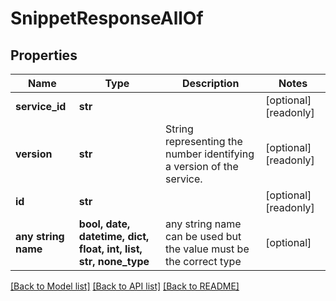 # SnippetResponseAllOf


## Properties
Name | Type | Description | Notes
------------ | ------------- | ------------- | -------------
**service_id** | **str** |  | [optional] [readonly] 
**version** | **str** | String representing the number identifying a version of the service. | [optional] [readonly] 
**id** | **str** |  | [optional] [readonly] 
**any string name** | **bool, date, datetime, dict, float, int, list, str, none_type** | any string name can be used but the value must be the correct type | [optional]

[[Back to Model list]](../README.md#documentation-for-models) [[Back to API list]](../README.md#documentation-for-api-endpoints) [[Back to README]](../README.md)


